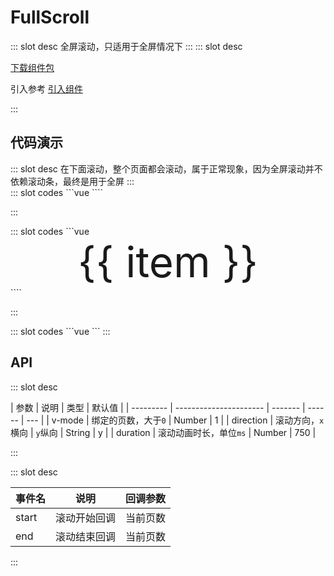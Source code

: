# FullScroll

<ContainerBox title="介绍">
::: slot desc
全屏滚动，只适用于全屏情况下
:::
</ContainerBox>

<ContainerBox title="下载并引入">
::: slot desc

[下载组件包](https://gitee.com/lengyibai/component-package/raw/master/LibFullScroll.zip)

引入参考 [引入组件](/Components/Base/start.html#引入组件)

:::
</ContainerBox>

## 代码演示

<ContainerBox title="基础用法">
::: slot desc
在下面滚动，整个页面都会滚动，属于正常现象，因为全屏滚动并不依赖滚动条，最终是用于全屏
:::

<div class="demoBox">
<Statics-FullScroll-demo-index-a />
</div>

<ShowCode>
::: slot codes
```vue
<template>
  <div class="demo">
    <LibFullScroll>
      <div class="scroll-item" v-for="(item, index) in 10" :key="index">
        {{ item }}
      </div>
    </LibFullScroll>
  </div>
</template>
<script>
</script>
<style scoped>
.demo {
  position: relative;
  width: 100%;
  height: 300px;
  overflow: hidden;
}
.scroll-item {
  display: flex;
  justify-content: center;
  align-items: center;
  font-size: 7vw;
}
</style>
````

:::
</ShowCode>
</ContainerBox>

<ContainerBox title="横向滚动">
<div class="demoBox">
<Statics-FullScroll-demo-index-b />
</div>

<ShowCode>
::: slot codes
```vue

<LibFullScroll direction="x">
  <div class="scroll-item" v-for="(item, index) in 10" :key="index">
    {{ item }}
  </div>
</LibFullScroll>
````

:::
</ShowCode>
</ContainerBox>

<ContainerBox title="滚动回调">
<div class="demoBox">
<Statics-FullScroll-demo-index-c />
</div>

<ShowCode>
::: slot codes
```vue
<template>
  <div class="demo">
    <LibFullScroll @start="start" @end="end" v-model="page">
      <div class="scroll-item" v-for="(item, index) in 10" :key="index">
        {{ item }}
      </div>
    </LibFullScroll>
  </div>
</template>
<script>
export default {
  data() {
    return {
      page: 3,
    };
  },
  methods: {
    start(i) {
      alert(`开始滚动回调，当前第${i}页`);
    },
    end(i) {
      alert(`结束滚动回调，当前第${i}页`);
    },
  },
};
</script>
<style scoped>
.demo {
  position: relative;
  width: 100%;
  height: 300px;
  overflow: hidden;
}
.scroll-item {
  display: flex;
  justify-content: center;
  align-items: center;
  font-size: 7vw;
}
</style>
```
:::
</ShowCode>
</ContainerBox>

## API

<ContainerBox title="Props">
::: slot desc

| 参数      | 说明                   | 类型    | 默认值 |
| --------- | ---------------------- | ------- | ------ | --- |
| v-mode    | 绑定的页数，大于`0`    | Number  | 1      |
| direction | 滚动方向，`x`横向      | `y`纵向 | String | y   |
| duration  | 滚动动画时长，单位`ms` | Number  | 750    |

:::
</ContainerBox>

<ContainerBox title="Events">
::: slot desc

| 事件名 | 说明         | 回调参数 |
| ------ | ------------ | -------- |
| start  | 滚动开始回调 | 当前页数 |
| end    | 滚动结束回调 | 当前页数 |

:::
</ContainerBox>
